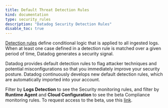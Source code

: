 ```yaml
---
title: Default Threat Detection Rules
kind: documentation
type: security_rules
description: "Datadog Security Detection Rules"
disable_toc: true
---
```


[Detection rules][1] define conditional logic that is applied to all ingested logs. When at least one case defined in a detection rule is matched over a given period of time, Datadog generates a security signal.

Datadog provides default detection rules to flag attacker techniques and potential misconfigurations so that you immediately improve your security posture. Datadog continuously develops new default detection rules, which are automatically imported into your account.

Filter by **Logs Detection** to see the Security monitoring rules, and filter by **Runtime Agent** and **Cloud Configuration** to see the beta Compliance monitoring rules. To request access to the beta, use this [link][2].

[1]: ../detection_rules
[2]: https://docs.google.com/forms/d/e/1FAIpQLScTA913tNGptcAeNNdWlvgECjekYoDVJwR-OkMtZYnJnq-FWw/viewform
